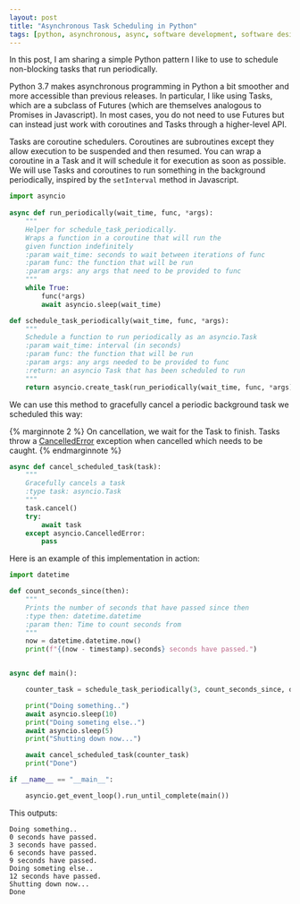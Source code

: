 ```yaml
---
layout: post
title: "Asynchronous Task Scheduling in Python"
tags: [python, asynchronous, async, software development, software design, cs]
---
```


In this post, I am sharing a simple Python pattern I like to use to schedule non-blocking tasks that run periodically. 

Python 3.7 makes asynchronous programming in Python a bit smoother and more accessible than previous releases. In particular, I like using Tasks, which are a subclass of Futures (which are themselves analogous to Promises in Javascript). In most cases, you do not need to use Futures but can instead just work with coroutines and Tasks through a higher-level API.
<!--more-->

Tasks are coroutine schedulers. Coroutines are subroutines except they allow execution to be suspended and then resumed. You can wrap a coroutine in a Task and it will schedule it for execution as soon as possible. We will use Tasks and coroutines to run something in the background periodically, inspired by the `setInterval` method in Javascript. 


    
```python
import asyncio
    
async def run_periodically(wait_time, func, *args):
    """
    Helper for schedule_task_periodically.
    Wraps a function in a coroutine that will run the
    given function indefinitely
    :param wait_time: seconds to wait between iterations of func
    :param func: the function that will be run
    :param args: any args that need to be provided to func
    """
    while True:
        func(*args)
        await asyncio.sleep(wait_time)

def schedule_task_periodically(wait_time, func, *args):
    """
    Schedule a function to run periodically as an asyncio.Task
    :param wait_time: interval (in seconds)
    :param func: the function that will be run
    :param args: any args needed to be provided to func
    :return: an asyncio Task that has been scheduled to run
    """
    return asyncio.create_task(run_periodically(wait_time, func, *args))
```

We can use this method to gracefully cancel a periodic background task we scheduled this way:

{% marginnote 2 %}
On cancellation, we wait for the Task to finish. Tasks throw a [CancelledError](https://docs.python.org/3/library/asyncio-task.html#asyncio.Task.cancel) exception when cancelled which needs to be caught.
{% endmarginnote %}
```python
async def cancel_scheduled_task(task):
    """
    Gracefully cancels a task
    :type task: asyncio.Task
    """
    task.cancel()
    try:
        await task
    except asyncio.CancelledError:
        pass
``` 

Here is an example of this implementation in action:

```python
import datetime

def count_seconds_since(then):
    """
    Prints the number of seconds that have passed since then
    :type then: datetime.datetime
    :param then: Time to count seconds from
    """
    now = datetime.datetime.now()
    print(f"{(now - timestamp).seconds} seconds have passed.")


async def main():

    counter_task = schedule_task_periodically(3, count_seconds_since, dt.now())

    print("Doing something..")
    await asyncio.sleep(10)
    print("Doing someting else..")
    await asyncio.sleep(5)
    print("Shutting down now...")

    await cancel_scheduled_task(counter_task)
    print("Done")

if __name__ == "__main__":

    asyncio.get_event_loop().run_until_complete(main())

```

This outputs:
```
Doing something..
0 seconds have passed.
3 seconds have passed.
6 seconds have passed.
9 seconds have passed.
Doing someting else..
12 seconds have passed.
Shutting down now...
Done
```
